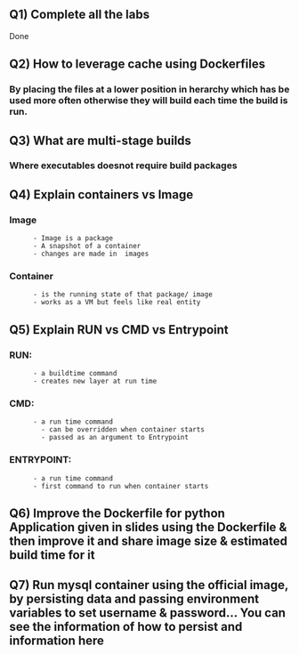 ## Q1) Complete all the labs

Done

## Q2) How to leverage cache using Dockerfiles
  
### By placing the files at a lower position in herarchy which has be used more often otherwise they will build each time the build is run.

## Q3) What are multi-stage builds

### Where executables doesnot require build packages

## Q4) Explain containers vs Image

### Image
          - Image is a package 
          - A snapshot of a container
          - changes are made in  images
### Container 
          - is the running state of that package/ image
          - works as a VM but feels like real entity

## Q5) Explain RUN vs CMD vs Entrypoint

### RUN:	
          - a buildtime command
          - creates new layer at run time
### CMD:	
          - a run time command
	        - can be overridden when container starts
	        - passed as an argument to Entrypoint
### ENTRYPOINT:	
          - a run time command
          - first command to run when container starts
      
## Q6) Improve the Dockerfile for python Application given in slides using the Dockerfile & then improve it and share image size & estimated build time for it

## Q7) Run mysql container using the official image, by persisting data and passing environment variables to set username & password… You can see the information of how to persist and information here



